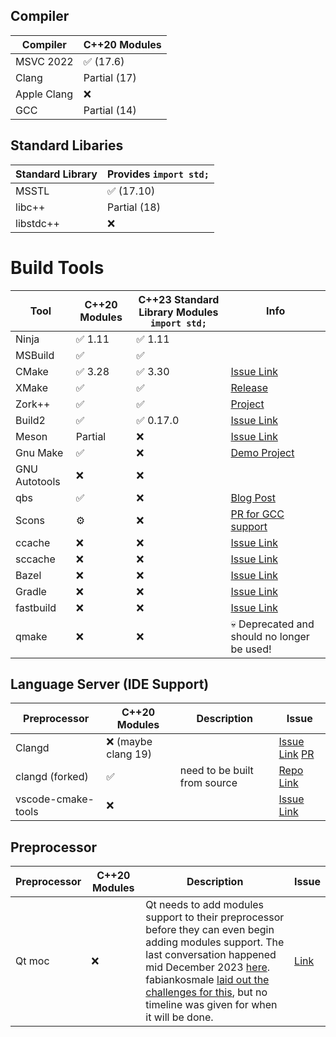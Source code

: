 
## Compiler

| Compiler     | C++20 Modules     |
|--------------|-------------------|
| MSVC 2022    | ✅ (17.6)          |
| Clang        | Partial (17)      |
| Apple Clang  | ❌                |
| GCC          | Partial (14)      |

## Standard Libaries

| Standard Library | Provides `import std;` |
|--------------|--------------------|
| MSSTL    | ✅ (17.10)       |
| libc++        | Partial (18)       |
| libstdc++          | ❌                |

# Build Tools

| Tool     | C++20 Modules | C++23 Standard Library Modules  `import std;` | Info |
|----------|----------------|--------------------|-------|
| Ninja    | ✅ 1.11            | ✅ 1.11                 |       |
| MSBuild   | ✅            | ✅                |  |
| CMake    | ✅ 3.28             | ✅ 3.30               | [Issue Link](https://gitlab.kitware.com/cmake/cmake/-/issues/18355) |
| XMake   | ✅            | ✅                |   [Release](https://github.com/xmake-io/xmake/wiki/Xmake-v2.7.1-Released,-Better-Cplusplus-Modules-Support) |
| Zork++   | ✅            | ✅                |   [Project](https://github.com/zerodaycode/Zork) |
| Build2   | ✅             | ✅ 0.17.0 | [Issue Link](https://github.com/build2/build2/issues/333) |
| Meson    | Partial            | ❌            | [Issue Link](https://github.com/mesonbuild/meson/issues/5024) |
| Gnu Make | ✅             | ❌                 | [Demo Project](https://github.com/fvilante/cpp20_modules_with_gcc_demo)      |
| GNU Autotools | ❌        | ❌                   | |
| qbs      | ✅             | ❌                 | [Blog Post](https://www.qt.io/blog/qbs-2.5-released) |
| Scons    | ⚙️             | ❌                 |  [PR for GCC support](https://github.com/SCons/scons/projects/14#card-86356523)     |
| ccache     | ❌             | ❌                 | [Issue Link](https://github.com/ccache/ccache/issues/1252)      |
| sccache     | ❌             | ❌                 | [Issue Link](https://github.com/mozilla/sccache/issues/2095)      |
| Bazel    | ❌             | ❌                 | [Issue Link](https://github.com/bazelbuild/bazel/issues/4005)      |
| Gradle   | ❌             | ❌                 |  [Issue Link](https://github.com/gradle/gradle/issues/29009)     |
| fastbuild   | ❌             | ❌                 |  [Issue Link](https://github.com/fastbuild/fastbuild/issues/1026)   |
| qmake   | ❌             | ❌                 |  💀 Deprecated and should no   longer be used!    |


## Language Server (IDE Support)

| Preprocessor | C++20 Modules | Description      | Issue |
|--------------|---------------|-----------------|-------|
| Clangd       | ❌  (maybe clang 19)         |   | [Issue Link](https://github.com/clangd/clangd/issues/1293) [PR](https://github.com/llvm/llvm-project/pull/66462#issuecomment-1950743841)|
| clangd (forked) | ✅  | need to be built from source | [Repo Link](https://github.com/ChuanqiXu9/clangd-for-modules) |
| vscode-cmake-tools        | ❌          |   | [Issue Link](https://github.com/microsoft/vscode-cmake-tools/issues/3335) |


## Preprocessor

| Preprocessor | C++20 Modules | Description      | Issue |
|--------------|---------------|-----------------|-------|
| Qt moc       | ❌           | Qt needs to add modules support to their preprocessor before they can even begin adding modules support. The last conversation happened mid December 2023 [here](https://lists.qt-project.org/pipermail/development/2023-December/044800.html).  fabiankosmale [laid out the challenges for this](https://lists.qt-project.org/pipermail/development/2023-December/044802.html), but no timeline was given for when it will be done. | [Link](https://bugreports.qt.io/browse/QTBUG-86697) |
